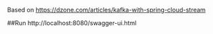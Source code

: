 Based on https://dzone.com/articles/kafka-with-spring-cloud-stream

##Run
http://localhost:8080/swagger-ui.html


